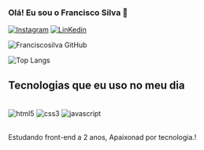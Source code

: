 ### Olá! Eu sou o Francisco Silva 👋

[![Instagram](https://img.shields.io/badge/Instagram-E4405F?style=for-the-badge&logo=instagram&logoColor=white)](https://www.instagram.com/raheem_corleone/)
[![LinKedin](https://img.shields.io/badge/LinkedIn-0077B5?style=for-the-badge&logo=linkedin&logoColor=white)](www.linkedin.com/in/francisco-oliveira2004)

![Franciscosilva  GitHub](https://github-readme-stats.vercel.app/api?username=francisco&show_icons=true&theme=drakula)

![Top Langs](https://github-readme-stats.vercel.app/api/top-langs/?username=francisco&langs_count=8)

## Tecnologias que eu uso no meu dia

<div style="display_block"><br/>
  <img align="center" alt="html5" src="https://img.shields.io/badge/HTML-239120?style=for-the-badge&logo=html5&logoColor=white" />
  <img align="center" alt="css3" src="https://img.shields.io/badge/CSS3-1572B6?style=for-the-badge&logo=css3&logoColor=white"  />
  <img align="center" alt="javascript" src="https://img.shields.io/badge/JavaScript-F7DF1E?style=for-the-badge&logo=javascript&logoColor=black"  />
</div><br/>

Estudando front-end a 2 anos, Apaixonad por tecnologia.!

